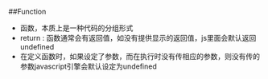 ##Function
* 函数，本质上是一种代码的分组形式
* return : 函数通常会有返回值，如没有提供显示的返回值，js里面会默认返回undefined
* 在定义函数时，如果设定了参数，而在执行时没有传相应的参数，则没有传的参数javascript引擎会默认设定为undefined
